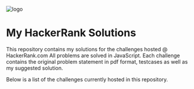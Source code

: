 ![logo](https://i.imgur.com/YQnaKXf.png "HackerRank")

# My HackerRank Solutions

This repository contains my solutions for the challenges hosted @ HackerRank.com
All problems are solved in JavaScript.
Each challenge contains the original problem statement in pdf format, testcases as well as my suggested solution.

Below is a list of the challenges currently hosted in this repository.
